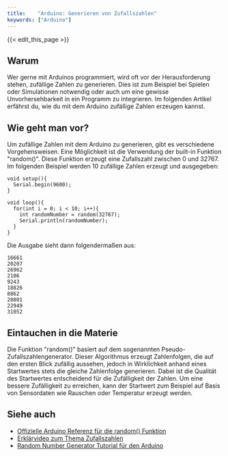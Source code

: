 ```yaml
---
title:    "Arduino: Generieren von Zufallszahlen"
keywords: ["Arduino"]
---
```


{{< edit_this_page >}}

## Warum

Wer gerne mit Arduinos programmiert, wird oft vor der Herausforderung stehen, zufällige Zahlen zu generieren. Dies ist zum Beispiel bei Spielen oder Simulationen notwendig oder auch um eine gewisse Unvorhersehbarkeit in ein Programm zu integrieren. Im folgenden Artikel erfährst du, wie du mit dem Arduino zufällige Zahlen erzeugen kannst.

## Wie geht man vor?

Um zufällige Zahlen mit dem Arduino zu generieren, gibt es verschiedene Vorgehensweisen. Eine Möglichkeit ist die Verwendung der built-in Funktion "random()". Diese Funktion erzeugt eine Zufallszahl zwischen 0 und 32767. Im folgenden Beispiel werden 10 zufällige Zahlen erzeugt und ausgegeben:

```Arduino
void setup(){
  Serial.begin(9600);
}

void loop(){
  for(int i = 0; i < 10; i++){
    int randomNumber = random(32767);
    Serial.println(randomNumber);
  }
}
```

Die Ausgabe sieht dann folgendermaßen aus:

```
16661
20207
26962
2106
9243
18826
8862
28801
22949
31052
```

## Eintauchen in die Materie

Die Funktion "random()" basiert auf dem sogenannten Pseudo-Zufallszahlengenerator. Dieser Algorithmus erzeugt Zahlenfolgen, die auf den ersten Blick zufällig aussehen, jedoch in Wirklichkeit anhand eines Startwertes stets die gleiche Zahlenfolge generieren. Dabei ist die Qualität des Startwertes entscheidend für die Zufälligkeit der Zahlen. Um eine bessere Zufälligkeit zu erreichen, kann der Startwert zum Beispiel auf Basis von Sensordaten wie Rauschen oder Temperatur erzeugt werden.

## Siehe auch

- [Offizielle Arduino Referenz für die random() Funktion](https://www.arduino.cc/reference/de/language/functions/random-numbers/random/)
- [Erklärvideo zum Thema Zufallszahlen](https://www.youtube.com/watch?v=La7gRqJpsNA)
- [Random Number Generator Tutorial für den Arduino](https://digi.seil-software.com/how-to-create-random-numbers-with-an-arduino/)